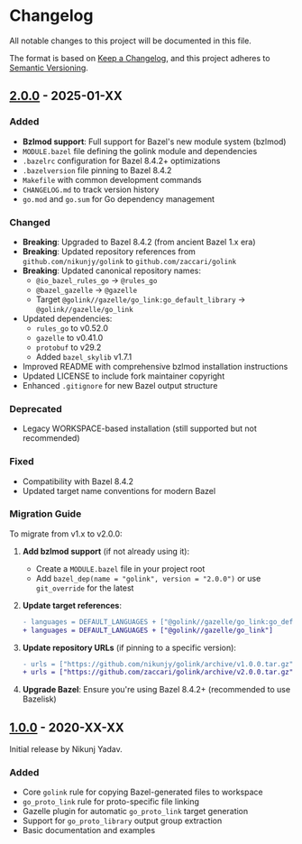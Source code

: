 # Changelog

All notable changes to this project will be documented in this file.

The format is based on [Keep a Changelog](https://keepachangelog.com/en/1.0.0/),
and this project adheres to [Semantic Versioning](https://semver.org/spec/v2.0.0.html).

## [2.0.0] - 2025-01-XX

### Added

- **Bzlmod support**: Full support for Bazel's new module system (bzlmod)
- `MODULE.bazel` file defining the golink module and dependencies
- `.bazelrc` configuration for Bazel 8.4.2+ optimizations
- `.bazelversion` file pinning to Bazel 8.4.2
- `Makefile` with common development commands
- `CHANGELOG.md` to track version history
- `go.mod` and `go.sum` for Go dependency management

### Changed

- **Breaking**: Upgraded to Bazel 8.4.2 (from ancient Bazel 1.x era)
- **Breaking**: Updated repository references from `github.com/nikunjy/golink` to `github.com/zaccari/golink`
- **Breaking**: Updated canonical repository names:
  - `@io_bazel_rules_go` → `@rules_go`
  - `@bazel_gazelle` → `@gazelle`
  - Target `@golink//gazelle/go_link:go_default_library` → `@golink//gazelle/go_link`
- Updated dependencies:
  - `rules_go` to v0.52.0
  - `gazelle` to v0.41.0
  - `protobuf` to v29.2
  - Added `bazel_skylib` v1.7.1
- Improved README with comprehensive bzlmod installation instructions
- Updated LICENSE to include fork maintainer copyright
- Enhanced `.gitignore` for new Bazel output structure

### Deprecated

- Legacy WORKSPACE-based installation (still supported but not recommended)

### Fixed

- Compatibility with Bazel 8.4.2
- Updated target name conventions for modern Bazel

### Migration Guide

To migrate from v1.x to v2.0.0:

1. **Add bzlmod support** (if not already using it):
   - Create a `MODULE.bazel` file in your project root
   - Add `bazel_dep(name = "golink", version = "2.0.0")` or use `git_override` for the latest

2. **Update target references**:
   ```diff
   - languages = DEFAULT_LANGUAGES + ["@golink//gazelle/go_link:go_default_library"]
   + languages = DEFAULT_LANGUAGES + ["@golink//gazelle/go_link"]
   ```

3. **Update repository URLs** (if pinning to a specific version):
   ```diff
   - urls = ["https://github.com/nikunjy/golink/archive/v1.0.0.tar.gz"]
   + urls = ["https://github.com/zaccari/golink/archive/v2.0.0.tar.gz"]
   ```

4. **Upgrade Bazel**: Ensure you're using Bazel 8.4.2+ (recommended to use Bazelisk)

## [1.0.0] - 2020-XX-XX

Initial release by Nikunj Yadav.

### Added

- Core `golink` rule for copying Bazel-generated files to workspace
- `go_proto_link` rule for proto-specific file linking
- Gazelle plugin for automatic `go_proto_link` target generation
- Support for `go_proto_library` output group extraction
- Basic documentation and examples

[2.0.0]: https://github.com/zaccari/golink/compare/v1.0.0...v2.0.0
[1.0.0]: https://github.com/nikunjy/golink/releases/tag/v1.0.0
